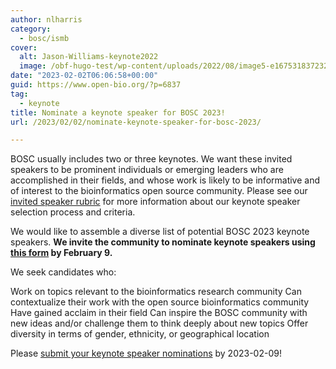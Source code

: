 ```yaml
---
author: nlharris
category:
  - bosc/ismb
cover:
  alt: Jason-Williams-keynote2022
  image: /obf-hugo-test/wp-content/uploads/2022/08/image5-e1675318372322.jpg
date: "2023-02-02T06:06:58+00:00"
guid: https://www.open-bio.org/?p=6837
tag:
  - keynote
title: Nominate a keynote speaker for BOSC 2023!
url: /2023/02/02/nominate-keynote-speaker-for-bosc-2023/

---
```

BOSC usually includes two or three keynotes. We want these invited speakers to be prominent individuals or emerging leaders who are accomplished in their fields, and whose work is likely to be informative and of interest to the bioinformatics open source community. Please see our [invited speaker rubric](https://github.com/OBF/bosc_materials/blob/master/invited-speaker-process.md) for more information about our keynote speaker selection process and criteria.

We would like to assemble a diverse list of potential BOSC 2023 keynote speakers. **We invite the community to nominate keynote speakers using [this form](https://docs.google.com/forms/d/13DxXJsufZV63APAhlYaZ0304GsIyHgJNtvj2lEp5WZg/viewform) by February 9.**

We seek candidates who:

Work on topics relevant to the bioinformatics research community
Can contextualize their work with the open source bioinformatics community
Have gained acclaim in their field
Can inspire the BOSC community with new ideas and/or challenge them to think deeply about new topics
Offer diversity in terms of gender, ethnicity, or geographical location

Please [submit your keynote speaker nominations](https://docs.google.com/forms/d/13DxXJsufZV63APAhlYaZ0304GsIyHgJNtvj2lEp5WZg/viewform) by 2023-02-09!
